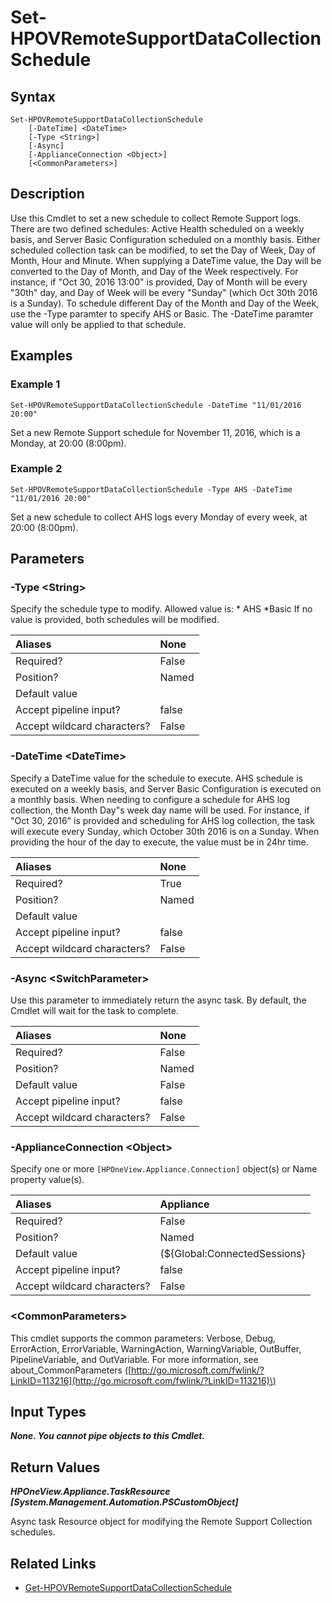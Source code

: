 ﻿---
description: Modify Remote Support Schedule settings on an appliance.
---

# Set-HPOVRemoteSupportDataCollectionSchedule

## Syntax

```text
Set-HPOVRemoteSupportDataCollectionSchedule
    [-DateTime] <DateTime>
    [-Type <String>]
    [-Async]
    [-ApplianceConnection <Object>]
    [<CommonParameters>]
```

## Description

Use this Cmdlet to set a new schedule to collect Remote Support logs.  There are two defined schedules: Active Health scheduled on a weekly basis, and Server Basic Configuration scheduled on a monthly basis.  Either scheduled collection task can be modified, to set the Day of Week, Day of Month, Hour and Minute.
When supplying a DateTime value, the Day will be converted to the Day of Month, and Day of the Week respectively.  For instance, if "Oct 30, 2016 13:00" is provided, Day of Month will be every "30th" day, and Day of Week will be every "Sunday" (which Oct 30th 2016 is a Sunday).
To schedule different Day of the Month and Day of the Week, use the -Type paramter to specify AHS or Basic.  The -DateTime paramter value will only be applied to that schedule. 

## Examples

###  Example 1 

```text
Set-HPOVRemoteSupportDataCollectionSchedule -DateTime "11/01/2016 20:00"
```

Set a new Remote Support schedule for November 11, 2016, which is a Monday, at 20:00 (8:00pm).

###  Example 2 

```text
Set-HPOVRemoteSupportDataCollectionSchedule -Type AHS -DateTime "11/01/2016 20:00"
```

Set a new schedule to collect AHS logs every Monday of every week, at 20:00 (8:00pm).

## Parameters

### -Type &lt;String&gt;

Specify the schedule type to modify.  Allowed value is:
	* AHS
	*Basic
If no value is provided, both schedules will be modified.

| Aliases | None |
| :--- | :--- |
| Required? | False |
| Position? | Named |
| Default value |  |
| Accept pipeline input? | false |
| Accept wildcard characters? | False |

### -DateTime &lt;DateTime&gt;

Specify a DateTime value for the schedule to execute.  AHS schedule is executed on a weekly basis, and Server Basic Configuration is executed on a monthly basis.  When needing to configure a schedule for AHS log collection, the Month Day"s week day name will be used.  For instance, if "Oct 30, 2016" is provided and scheduling for AHS log collection, the task will execute every Sunday, which October 30th 2016 is on a Sunday.  When providing the hour of the day to execute, the value must be in 24hr time.

| Aliases | None |
| :--- | :--- |
| Required? | True |
| Position? | Named |
| Default value |  |
| Accept pipeline input? | false |
| Accept wildcard characters? | False |

### -Async &lt;SwitchParameter&gt;

Use this parameter to immediately return the async task.  By default, the Cmdlet will wait for the task to complete.

| Aliases | None |
| :--- | :--- |
| Required? | False |
| Position? | Named |
| Default value | False |
| Accept pipeline input? | false |
| Accept wildcard characters? | False |

### -ApplianceConnection &lt;Object&gt;

Specify one or more `[HPOneView.Appliance.Connection]` object(s) or Name property value(s).

| Aliases | Appliance |
| :--- | :--- |
| Required? | False |
| Position? | Named |
| Default value | (${Global:ConnectedSessions} | ? Default) |
| Accept pipeline input? | false |
| Accept wildcard characters? | False |

### &lt;CommonParameters&gt;

This cmdlet supports the common parameters: Verbose, Debug, ErrorAction, ErrorVariable, WarningAction, WarningVariable, OutBuffer, PipelineVariable, and OutVariable. For more information, see about\_CommonParameters \([http://go.microsoft.com/fwlink/?LinkID=113216](http://go.microsoft.com/fwlink/?LinkID=113216)\)

## Input Types

_**None.  You cannot pipe objects to this Cmdlet.**_

## Return Values

_**HPOneView.Appliance.TaskResource [System.Management.Automation.PSCustomObject]**_

Async task Resource object for modifying the Remote Support Collection schedules.

## Related Links

* [Get-HPOVRemoteSupportDataCollectionSchedule](get-hpovremotesupportdatacollectionschedule.md)
